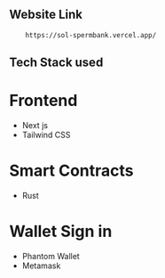 ## Website Link

```
    https://sol-spermbank.vercel.app/
```

## Tech Stack used

# Frontend

- Next js
- Tailwind CSS

# Smart Contracts

- Rust

# Wallet Sign in

- Phantom Wallet
- Metamask
